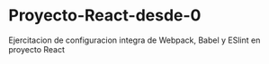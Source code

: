 # Proyecto-React-desde-0


Ejercitacion  de configuracion integra de Webpack, Babel y ESlint en proyecto React


